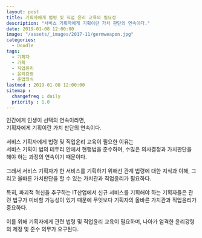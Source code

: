 ```yaml
---
layout: post
title: 기획자에게 법령 및 직업 윤리 교육의 필요성
description: "서비스 기획자에게 기획이란 가치 판단의 연속이다."
date: 2019-01-08 12:00:00
image: "/assets/_images/2017-11/germweapon.jpg"
categories:
  - Doodle
tags:
  - 기획자
  - 기획
  - 직업윤리
  - 윤리강령
  - 준법의식
lastmod : 2019-01-08 12:00:00
sitemap :
  changefreq : daily
  priority : 1.0
---
```



인간에게 인생이 선택의 연속이라면,<br/>
기획자에게 기획이란 가치 판단의 연속이다.<br/>
<br/>
서비스 기획자에게 법령 및 직업윤리 교육이 필요한 이유는<br/>
서비스 기획이 법의 테두리 안에서 현행법을 준수하며, 수많은 의사결정과 가치판단을 해야 하는 과정의 연속이기 때문이다.<br/>
<br/>
그래서 서비스 기획자가 한 서비스를 기획하기 위해선 관계 법령에 대한 지식과 이해, 그리고 올바른 가치판단을 할 수 있는 가치관과 직업윤리가 필요하다.<br/>
<br/>
특히, 파괴적 혁신을 추구하는 IT산업에서 신규 서비스를 기획해야 하는 기획자들은 관련 법규가 미비할 가능성이 있기 때문에 무엇보다 기획자의 올바른 가치관과 직업윤리가 중요하다.<br/>
<br/>
이를 위해 기획자에게 관련 법령 및 직업윤리 교육이 필요하며, 나아가 엄격한 윤리강령의 제정 및 준수 의무가 요구된다.
